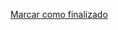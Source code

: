 <a onclick="test()" href="http://147.182.201.108:8080/finish/ansible-variables" target="_parent" class="btn primary-btn">Marcar como finalizado</a>
